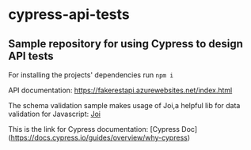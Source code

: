 # cypress-api-tests

## Sample repository for using Cypress to design API tests

For installing the projects' dependencies run `npm i`

API documentation: https://fakerestapi.azurewebsites.net/index.html

The schema validation sample makes usage of Joi,a helpful lib for data validation
for Javascript: [Joi](https://www.npmjs.com/package/joi)

This is the link for Cypress documentation: [Cypress Doc] (https://docs.cypress.io/guides/overview/why-cypress)
